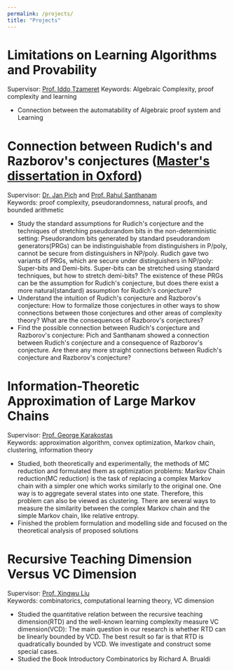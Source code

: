 ```yaml
---
permalink: /projects/
title: "Projects"
---
```


Limitations on Learning Algorithms and Provability
======
Supervisor: [Prof. Iddo Tzameret](https://www.doc.ic.ac.uk/~itzamere/index.html)
Keywords: Algebraic Complexity, proof complexity and learning
* Connection between the automatability of Algebraic proof system and Learning


Connection between Rudich's and Razborov's conjectures ([Master's dissertation in Oxford](../assets/Oxford_Master_thesis.pdf))
======
Supervisor: [Dr. Jan Pich](https://users.ox.ac.uk/~coml0742/) and [Prof. Rahul Santhanam](https://www.cs.ox.ac.uk/people/rahul.santhanam/)  
Keywords: proof complexity, pseudorandomness, natural proofs, and bounded arithmetic
* Study the standard assumptions for Rudich's conjecture and the techniques of stretching pseudorandom bits in the non-deterministic setting: Pseudorandom bits generated by standard pseudorandom generators(PRGs) can be indistinguishable from distinguishers in P/poly, cannot be secure from distinguishers in NP/poly. Rudich gave two variants of PRGs, which are secure under distinguishers in NP/poly: Super-bits and Demi-bits. Super-bits can be stretched using standard techniques, but how to stretch demi-bits? The existence of these PRGs can be the assumption for Rudich's conjecture, but does there exist a more natural(standard) assumption for Rudich's conjecture?
* Understand the intuition of Rudich's conjecture and Razborov's conjecture: How to formalize those conjectures in other ways to show connections between those conjectures and other areas of complexity theory? What are the consequences of Razborov's conjectures?
* Find the possible connection between Rudich's conjecture and Razborov's conjecture: Pich and Santhanam showed a connection between Rudich's conjecture and a consequence of Razborov's conjecture. Are there any more straight connections between Rudich's conjecture and Razborov's conjecture?


Information-Theoretic Approximation of Large Markov Chains
======
Supervisor: [Prof. George Karakostas](http://www.cas.mcmaster.ca/~gk/)  
Keywords: approximation algorithm, convex optimization, Markov chain, clustering, information theory
* Studied, both theoretically and experimentally, the methods of MC reduction and formulated them as optimization problems: Markov Chain reduction(MC reduction) is the task of replacing a complex Markov chain with a simpler one which works similarly to the original one. One way is to aggregate several states into one state. Therefore, this problem can also be viewed as clustering. There are several ways to measure the similarity between the complex Markov chain and the simple Markov chain, like relative entropy.
* Finished the problem formulation and modelling side and focused on the theoretical analysis of proposed solutions



Recursive Teaching Dimension Versus VC Dimension
======
Supervisor: [Prof. Xingwu Liu](https://people.ucas.ac.cn/~xingwu)  
Keywords: combinatorics, computational learning theory, VC dimension
* Studied the quantitative relation between the recursive teaching dimension(RTD) and the well-known learning complexity measure VC dimension(VCD): The main question in our research is whether RTD can be linearly bounded by VCD. The best result so far is that RTD is quadratically bounded by VCD. We investigate and construct some special cases.
* Studied the Book Introductory Combinatorics by Richard A. Brualdi
